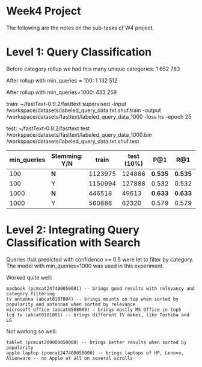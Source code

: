 Week4 Project
===
The following are the notes on the sub-tasks of W4 project.

Level 1: Query Classification
===

Before category rollup we had this many unique categories: 1 652 783

After rollup with min_queries = 100: 1 132 512

After rollup with min_queries=1000: 433 259



train:
~/fastText-0.9.2/fasttext supervised -input /workspace/datasets/labeled_query_data.txt.shuf.train -output /workspace/datasets/fasttext/labeled_query_data_1000 -loss hs -epoch 25

test:
~/fastText-0.9.2/fasttext test /workspace/datasets/fasttext/labeled_query_data_1000.bin /workspace/datasets/labeled_query_data.txt.shuf.test



| min_queries | Stemming: Y/N | train   | test (10%) | P@1   | R@1   | P@3   | R@3   | P@5   | R@5   |
|-------------|---------------|---------|------------|-------|-------|-------|-------|-------|-------|
| 100         | **N**         | 1123975 | 124886     | **0.535** | **0.535** | 0.246 | 0.737 | 0.162 | 0.811 |
| 100         | Y             | 1150994 | 127888     | 0.532 | 0.532 | 0.244 | 0.733 | 0.162 | 0.809 |
| 1000        | **N**         | 446518  | 49613      | **0.633** | **0.633** | 0.264 | 0.791 | 0.17  | 0.85  |
| 1000        | Y             | 560886  | 62320      | 0.579 | 0.579 | 0.249 | 0.748 | 0.163 | 0.815 |


Level 2: Integrating Query Classification with Search
===
Queries that predicted with confidence >= 0.5 were let to filter by category. The model with min_queries=1000 was used in this experiment.

Worked quite well:

    macbook (pcmcat247400050001) -- brings good results with relevancy and category filtering
    tv antenna (abcat0107004) -- brings mounts on top when sorted by popularity and antennas when sorted by relevance
    microsoft office (abcat0508009) - brings mostly MS Office in top5
    lcd tv (abcat0101001) -- brings different TV makes, like Toshiba and LG


Not working so well:

    tablet (pcmcat209000050008) -- brings better results when sorted by popularity
    apple laptop (pcmcat247400050000) -- brings laptops of HP, Lenovo, Alienware -- no Apple at all on several scrolls
